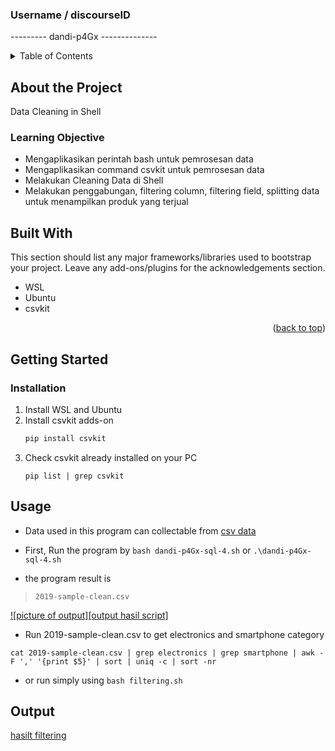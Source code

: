 ### Username / discourseID
--------- dandi-p4Gx --------------


<!-- Table of Content -->
<details>
  <summary>Table of Contents</summary>
  <ol>
    <li>
      <a href="#about-the-project">About The Project</a>
      <ul>
        <li><a href="#built-with">Built With</a></li>
      </ul>
    </li>
    <li>
      <a href="#getting-started">Getting Started</a>
      <ul>
        <li><a href="#prerequisites">Prerequisites</a></li>
        <li><a href="#installation">Installation</a></li>
      </ul>
    </li>
    <li><a href="#usage">Usage</a></li>
    <li><a href="#roadmap">Roadmap</a></li>
    <li><a href="#contributing">Contributing</a></li>
    <li><a href="#license">License</a></li>
    <li><a href="#contact">Contact</a></li>
    <li><a href="#acknowledgments">Acknowledgments</a></li>
  </ol>
</details>

<!-- About The Project -->
## About the Project 
Data Cleaning in Shell

### Learning Objective
* Mengaplikasikan perintah bash untuk pemrosesan data
* Mengaplikasikan command csvkit untuk pemrosesan data
* Melakukan Cleaning Data di Shell
* Melakukan penggabungan, filtering column, filtering field, splitting data untuk menampilkan produk yang terjual

## Built With

This section should list any major frameworks/libraries used to bootstrap your project. Leave any add-ons/plugins for the acknowledgements section.

* WSL
* Ubuntu
* csvkit

<p align="right">(<a href="#top">back to top</a>)</p>

<!-- Getting Started -->
## Getting Started

### Installation
1. Install WSL and Ubuntu 
2. Install csvkit adds-on
   ```sh
   pip install csvkit
   ```
3. Check csvkit already installed on your PC
   ```
   pip list | grep csvkit
   ```

<!-- Usage Example -->
## Usage

* Data used in this program can collectable from [csv data](https://drive.google.com/file/d/1rKkUQU-sXIDka3rVNBahp6q3wDhrPY-1/view)

* First, Run the program by `bash dandi-p4Gx-sql-4.sh` or `.\dandi-p4Gx-sql-4.sh`

* the program result is 
> `2019-sample-clean.csv`

[![picture of output][output hasil script]](https://github.com/DandiMahendris/data-cleaning-in-shell/blob/master/Picture/Data.png)

* Run 2019-sample-clean.csv to get electronics and smartphone category 

```
cat 2019-sample-clean.csv | grep electronics | grep smartphone | awk -F ',' '{print $5}' | sort | uniq -c | sort -nr
```

* or run simply using `bash filtering.sh`

## Output

[hasilt filtering](https://github.com/DandiMahendris/data-cleaning-in-shell/blob/master/Picture/Hasil%20Output.png)


